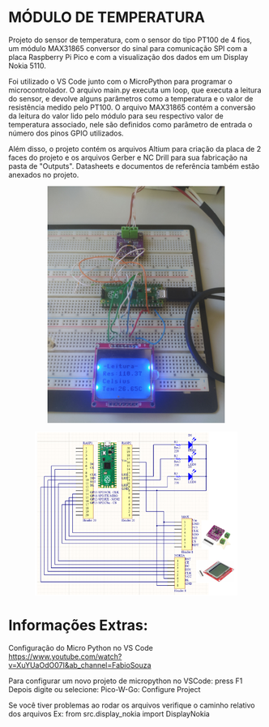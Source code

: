 # MÓDULO DE TEMPERATURA

Projeto do sensor de temperatura, com o sensor do tipo PT100 de 4 fios, um módulo MAX31865 conversor do sinal para comunicação SPI com a placa Raspberry Pi Pico e com a visualização dos dados em um Display Nokia 5110. 

Foi utilizado o VS Code junto com o MicroPython para programar o microcontrolador. O arquivo main.py executa um loop, que executa a leitura do sensor, e devolve alguns parâmetros como a temperatura e o valor de resistência medido pelo PT100. O arquivo MAX31865 contém a conversão da leitura do valor lido pelo módulo para seu respectivo valor de temperatura associado, nele são definidos como parâmetro de entrada o número dos pinos GPIO utilizados.

Além disso, o projeto contém os arquivos Altium para criação da placa de 2 faces do projeto e os arquivos Gerber e NC Drill para sua fabricação na pasta de "Outputs". Datasheets e documentos de referência também estão anexados no projeto.

<p align="center">
  <img src="img/Projeto.jpg" width="350">
</p>

<p align="center">
  <img src="img/schematic.png" width="400">
</p>


# Informações Extras:

Configuração do Micro Python no VS Code
    https://www.youtube.com/watch?v=XuYUaOdO07I&ab_channel=FabioSouza

Para configurar um novo projeto de micropython no VSCode:
    press F1
Depois digite ou selecione:
    Pico-W-Go: Configure Project

Se você tiver problemas ao rodar os arquivos verifique o caminho relativo dos arquivos
  Ex: from src.display_nokia import DisplayNokia
